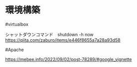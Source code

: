# 環境構築

#virtualbox 

シャットダウンコマンド　shutdown -h now
https://qiita.com/zaburo/items/e446f8655a7a28a93d58

#Apache

https://mebee.info/2022/09/02/post-78289/#google_vignette
